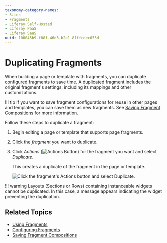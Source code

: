 ```yaml
---
taxonomy-category-names:
- Sites
- Fragments
- Liferay Self-Hosted
- Liferay PaaS
- Liferay SaaS
uuid: 106045b9-f08f-46d3-b2e1-81ffcdec053d
---
```


# Duplicating Fragments

When building a page or template with fragments, you can duplicate configured fragments to save time. A duplicated fragment includes the original fragment's settings, including its mappings and other customizations.

!!! tip
    If you want to save fragment configurations for reuse in other pages and templates, you can save them as new fragments. See [Saving Fragment Compositions](./saving-fragment-compositions.md) for more information.

Follow these steps to duplicate a fragment:

1. Begin editing a page or template that supports page fragments.

1. Click the *fragment* you want to duplicate.

1. Click *Actions* (![Actions Button](../../../../images/icon-widget-options.png)) for the fragment you want and select *Duplicate*.

   This creates a duplicate of the fragment in the page or template.

   ![Click the fragment's Actions button and select Duplicate.](./duplicating-fragments/images/01.png)

!!! warning
    Layouts (Sections or Rows) containing instanceable widgets cannot be duplicated. In this case, a message appears indicating the widget preventing the duplication.

## Related Topics

- [Using Fragments](../using-fragments.md)
- [Configuring Fragments](../using-fragments/configuring-fragments.md)
- [Saving Fragment Compositions](../using-fragments/saving-fragment-compositions.md)

